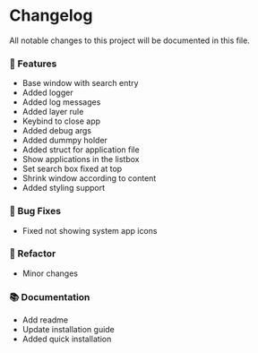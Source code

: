 # Changelog

All notable changes to this project will be documented in this file.


### 🚀 Features

- Base window with search entry
- Added logger
- Added log messages
- Added layer rule
- Keybind to close app
- Added debug args
- Added dummpy holder
- Added struct for application file
- Show applications in the listbox
- Set search box fixed at top
- Shrink window according to content
- Added styling support

### 🐛 Bug Fixes

- Fixed not showing system app icons

### 🚜 Refactor

- Minor changes

### 📚 Documentation

- Add readme
- Update installation guide
- Added quick installation

<!-- generated by git-cliff -->

